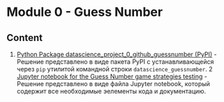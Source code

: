 # Module 0 - Guess Number

## Content

1. [Python Package datascience_project_0_github_guessnumber (PyPI)](datascience_project_0_github_guessnumber) - Решение представлено в виде пакета PyPI с устанавливающейся через `pip` утилитой командной строки `datascience_guessnumber`.
2 [Jupyter notebook for the Guess Number game strategies testing](jupyter-notebook) - Решение представлено в виде файла Jupyter notebook, который содержит все необходимые эелементы кода и документацию.
